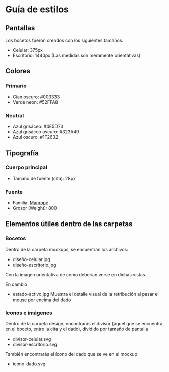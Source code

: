 # Guía de estilos

## Pantallas

Los bocetos fueron creados con los siguientes tamaños:

- Celular: 375px
- Escritorio: 1440px
(Las medidas son meramente orientativas)

## Colores

### Primario

- Cian oscuro: #003333
- Verde neón: #52FFA8

### Neutral

- Azul grisáceo: #4E5D73
- Azul grisáceo oscuro: #323A49
- Azul oscuro: #1F2632


## Tipografía

### Cuerpo principal

- Tamaño de fuente (cita): 28px

### Fuente

- Familia: [Manrope](https://fonts.google.com/specimen/Manrope) <!-- Sugerencia: Seguir las recomendaciones del enlace para traer la fuente mediante css -->
- Grosor (Weight): 800

## Elementos útiles dentro de las carpetas

### Bocetos
Dentro de la carpeta mockups, se encuentran los archivos:
- diseño-celular.jpg
- diseño-escritorio.jpg

Con la imagen orientativa de como deberían verse en dichas vistas.

En cambio
- estado-activo.jpg
Muestra el detalle visual de la retribución al pasar el mouse por encima del dado

### Iconos e imágenes
Dentro de la carpeta design, encontrarás el divisor (aquél que se encuentra, en el boceto, entre la cita y el dado), dividido por tamaño de pantalla
- divisor-celular.svg
- divisor-escritorio.svg

También encontrarás el ícono del dado que se ve en el mockup
- icono-dado.svg